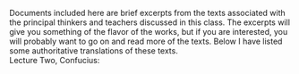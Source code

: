 Documents included here are brief excerpts from the texts associated with the principal thinkers and teachers discussed in this class.  The excerpts will give you something of the flavor of the works, but if you are interested, you will probably want to go on and read more of the texts.  Below I have listed some authoritative translations of these texts.  
Lecture Two, Confucius: 
